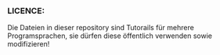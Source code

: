 ### LICENCE:
Die Dateien in dieser repository sind Tutorails für mehrere Programsprachen, sie dürfen diese öffentlich verwenden sowie modifizieren!
